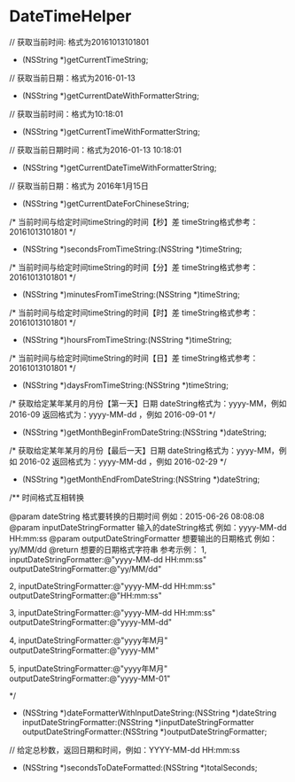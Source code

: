 # DateTimeHelper
// 获取当前时间: 格式为20161013101801
+ (NSString *)getCurrentTimeString;


// 获取当前日期：格式为2016-01-13
+ (NSString *)getCurrentDateWithFormatterString;

// 获取当前时间：格式为10:18:01
+ (NSString *)getCurrentTimeWithFormatterString;

// 获取当前日期时间：格式为2016-01-13 10:18:01
+ (NSString *)getCurrentDateTimeWithFormatterString;

// 获取当前日期：格式为 2016年1月15日
+ (NSString *)getCurrentDateForChineseString;

/*
当前时间与给定时间timeString的时间【秒】差
timeString格式参考：20161013101801
*/
+ (NSString *)secondsFromTimeString:(NSString *)timeString;


/*
当前时间与给定时间timeString的时间【分】差
timeString格式参考：20161013101801
*/
+ (NSString *)minutesFromTimeString:(NSString *)timeString;


/*
当前时间与给定时间timeString的时间【时】差
timeString格式参考：20161013101801
*/
+ (NSString *)hoursFromTimeString:(NSString *)timeString;


/*
当前时间与给定时间timeString的时间【日】差
timeString格式参考：20161013101801
*/
+ (NSString *)daysFromTimeString:(NSString *)timeString;


/*
获取给定某年某月的月份【第一天】日期
dateString格式为：yyyy-MM，例如 2016-09
返回格式为：yyyy-MM-dd    ，例如 2016-09-01
*/
+ (NSString *)getMonthBeginFromDateString:(NSString *)dateString;


/*
获取给定某年某月的月份【最后一天】日期
dateString格式为：yyyy-MM，例如 2016-02
返回格式为：yyyy-MM-dd    ，例如 2016-02-29
*/
+ (NSString *)getMonthEndFromDateString:(NSString *)dateString;



/**
时间格式互相转换

@param dateString                格式要转换的日期时间     例如：2015-06-26 08:08:08
@param inputDateStringFormatter  输入的dateString格式   例如：yyyy-MM-dd HH:mm:ss
@param outputDateStringFormatter 想要输出的日期格式       例如：yy/MM/dd
@return 想要的日期格式字符串
参考示例：
1,
inputDateStringFormatter:@"yyyy-MM-dd HH:mm:ss"
outputDateStringFormatter:@"yy/MM/dd"

2,
inputDateStringFormatter:@"yyyy-MM-dd HH:mm:ss"
outputDateStringFormatter:@"HH:mm:ss"

3,
inputDateStringFormatter:@"yyyy-MM-dd HH:mm:ss"
outputDateStringFormatter:@"yyyy-MM-dd"

4,
inputDateStringFormatter:@"yyyy年M月"
outputDateStringFormatter:@"yyyy-MM"

5,
inputDateStringFormatter:@"yyyy年M月"
outputDateStringFormatter:@"yyyy-MM-01"

*/
+ (NSString *)dateFormatterWithInputDateString:(NSString *)dateString
inputDateStringFormatter:(NSString *)inputDateStringFormatter
outputDateStringFormatter:(NSString *)outputDateStringFormatter;



// 给定总秒数，返回日期和时间，例如：YYYY-MM-dd HH:mm:ss
+ (NSString *)secondsToDateFormatted:(NSString *)totalSeconds;
